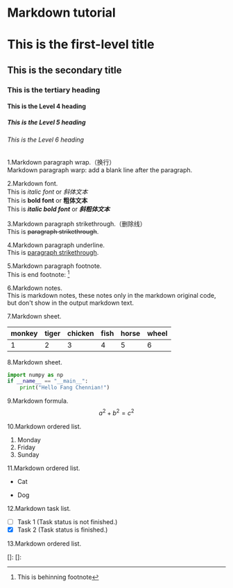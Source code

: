 # Markdown tutorial
# This is the first-level title
## This is the secondary title
### This is the tertiary heading
#### This is the Level 4 heading
##### This is the Level 5 heading
###### This is the Level 6 heading 

1.Markdown paragraph wrap.（换行）  
Markdown paragraph warp: add a blank line after the paragraph.

2.Markdown font.  
This is _italic font_ or _斜体文本_  
This is __bold font__ or __粗体文本__  
This is ___italic  bold font___ or ___斜粗体文本___

3.Markdown paragraph strikethrough.（删除线）  
This is ~~paragraph strikethrough~~.

4.Markdown paragraph underline.  
This is <u>paragraph strikethrough</u>.

5.Markdown paragraph footnote.  
This is end footnote: [^youAreMyeye2021] 

[^youAreMyeye2021]:This is behinning footnote 

6.Markdown notes.  
This is markdown notes, these notes only in the markdown original code, but don't show in the output markdown text.
<!--注释，还没有找到合适注释功能的使用场景-->

7.Markdown sheet.  

| monkey | tiger | chicken | fish | horse | wheel |
| :----- | ----- | ------- | ---- | ----- | ----- |
| 1      | 2     | 3       | 4    | 5     | 6     |

8.Markdown sheet.  

```python
import numpy as np
if __name__ == "__main__":
    print("Hello Fang Chennian!")
```

9.Markdown formula.  
$$
a^2 + b^2 = c^2
$$

10.Markdown ordered list.  
1. Monday  
2. Friday  
3. Sunday 

11.Markdown ordered list.  

- Cat  

- Dog

12.Markdown task list.  

- [ ] Task 1  (Task status is not finished.)  
- [x] Task 2  (Task status is finished.)

13.Markdown ordered list.  

[1]: https://www.baidu.com/	"baidu"
[]: 
[]: 

